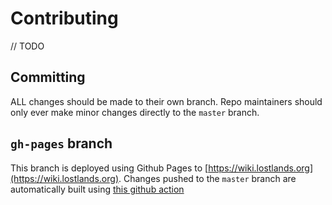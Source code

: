 # Contributing
// TODO

## Committing
ALL changes should be made to their own branch. Repo maintainers should only ever make minor changes directly to the `master` branch.

## `gh-pages` branch
This branch is deployed using Github Pages to [https://wiki.lostlands.org](https://wiki.lostlands.org). Changes pushed to the `master` branch are automatically built using [this github action](https://github.com/lost-lands/wiki/blob/master/.github/workflows/publish.yml)